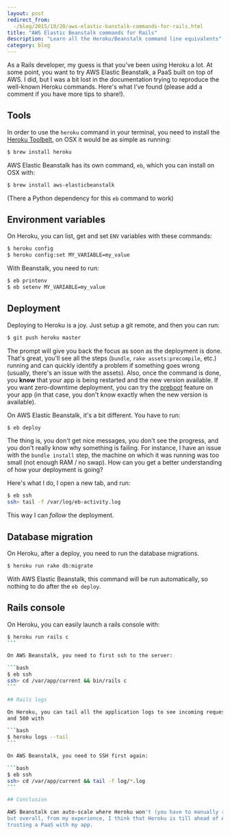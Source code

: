 ```yaml
---
layout: post
redirect_from:
  -/blog/2015/10/20/aws-elastic-banstalk-commands-for-rails.html
title: "AWS Elastic Beanstalk commands for Rails"
description: "Learn all the Heroku/Beanstalk command line equivalents"
category: blog
---
```


As a Rails developer, my guess is that you've been using Heroku a lot. At some point, you want
to try AWS Elastic Beanstalk, a PaaS built on top of AWS. I did, but I was a bit lost
in the documentation trying to reproduce the well-known Heroku commands. Here's what
I've found (please add a comment if you have more tips to share!).

## Tools

In order to use the `heroku` command in your terminal, you need to install the [Heroku Toolbelt](https://toolbelt.heroku.com),
on OSX it would be as simple as running:

```bash
$ brew install heroku
```

AWS Elastic Beanstalk has its own command, `eb`, which you can install on OSX with:

```bash
$ brew install aws-elasticbeanstalk
```

(There a Python dependency for this `eb` command to work)

## Environment variables

On Heroku, you can list, get and set `ENV` variables with these commands:

```bash
$ heroku config
$ heroku config:set MY_VARIABLE=my_value
```

With Beanstalk, you need to run:

```bash
$ eb printenv
$ eb setenv MY_VARIABLE=my_value
```

## Deployment

Deploying to Heroku is a joy. Just setup a git remote, and then you can run:

```bash
$ git push heroku master
```

The prompt will give you back the focus as soon as the deployment is done. That's great,
you'll see all the steps (`bundle`, `rake assets:precompile`, etc.) running and can
quickly identify a problem if something goes wrong (usually, there's an issue with the
assets). Also, once the command is done, you **know** that your app is being restarted
and the new version available. If you want zero-downtime deployment, you can try
the [preboot](https://devcenter.heroku.com/articles/preboot) feature on your app (in that
case, you don't know exactly when the new version is available).

On AWS Elastic Beanstalk, it's a bit different. You have to run:

```bash
$ eb deploy
```

The thing is, you don't get nice messages, you don't see the progress, and you don't really
know why something is failing. For instance, I have an issue with the `bundle install` step,
the machine on which it was running was too small (not enough RAM / no swap). How can you
get a better understanding of how your deployment is going?

Here's what I do, I open a new tab, and run:

```bash
$ eb ssh
ssh> tail -f /var/log/eb-activity.log
```

This way I can *follow* the deployment.

## Database migration

On Heroku, after a deploy, you need to run the database migrations.

```bash
$ heroku run rake db:migrate
```

With AWS Elastic Beanstalk, this command will be run automatically, so nothing
to do after the `eb deploy`.

## Rails console

On Heroku, you can easily launch a rails console with:

````bash
$ heroku run rails c
```

On AWS Beanstalk, you need to first ssh to the server:

```bash
$ eb ssh
ssh> cd /var/app/current && bin/rails c
```

## Rails logs

On Heroku, you can tail all the application logs to see incoming requests
and 500 with

```bash
$ heroku logs --tail
```

On AWS Beanstalk, you need to SSH first again:

```bash
$ eb ssh
ssh> cd /var/app/current && tail -f log/*.log
```

## Conclusion

AWS Beanstalk can auto-scale where Heroku won't (you have to manually run `heroku ps:scale` commands),
but overall, from my experience, I think that Heroku is till ahead of AWS Beanstalk when it comes to fully
trusting a PaaS with my app.


